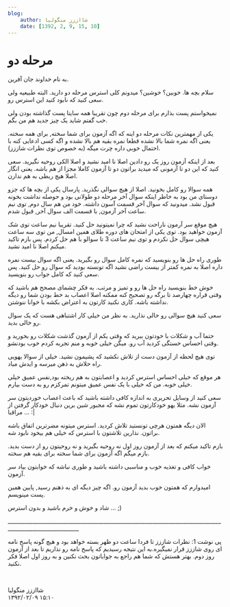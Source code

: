 ```yaml
---
blog:
    author: شااززز منگولیا
    date: [1392, 2, 9, 15, 10]
---
```

# مرحله دو

<div class="cnt">
به نام خداوند جان آفرین.<p></p>
<p>سلام بچه ها. خوبین؟ خوشین؟ میدونم کلی استرس مرحله دو دارید. البته طبیعیه ولی سعی کنید که نابود کنید این استرس رو.</p>
<p>نمیخواستم پست بذارم برای مرحله دوم چون تقریبا همه سایتا پست گذاشته بودن ولی خب گفتم شاید یک چیز جدید هم من بگم.</p>
<p>یکی از مهمترین نکات مرحله دو اینه که اگه آزمون برای شما سخته, برای همه سخته. یعنی اگه نمره شما بالا نشده قطعا نمره بقیه هم بالا نشده و اگه کسی ادعایی کنه با احتمال خوبی داره چرت میگه (به خصوص توی نظرات شاززز).</p>
<p>بعد از اینکه آزمون روز یک رو دادین اصلا نا امید نشید و اصلا الکی روحیه نگیرید. سعی کنید که این دو تا آزمونی که میدید براتون دو تا آزمون کاملا مجزا از هم باشه. یعنی انگار اصلا هیچ ربطی به هم ندارن.</p>
<p>همه سوالا رو کامل بخونید. اصلا از هیچ سوالی نگذرید. پارسال یکی از بچه ها که جزو دوستای من بود به خاطر اینکه سوال آخر مرحله دو طولانی بود و حوصله نداشت بخونه قبول نشد. میدونید که سوال آخر قسمت آسون داشته. خود من هم سال دوم, توی نیم ساعت آخر آزمون, با قسمت الف سوال آخر, قبول شدم.</p>
<p>هیچ موقع سر آرمون ناراحت نشید که چرا نمیتونید حل کنید. تقریبا نیم ساعت توی شک آزمون خواهید بود. توی یکی از امتحان های دوره طلای همین امسال, من توی سه ساعت هیچی سوال حل نکردم و توی نیم ساعت 3 تا سوالو با هم حل کردم. پس بازم تاکید میکنم اصلا نا امید نشید.</p>
<p>طوری راه حل ها رو بنویسید که نمره کامل سوال رو بگیرید. یعنی اگه سوال بیست نمره داره اصلا به نمره کمتر از بیست راضی نشید اگه تونسته بودید که سوال رو حل کنید. پس سعی کنید که کامل جواب رو بنویسید.</p>
<p>خوش خط بنویسید راه حل ها رو و تمیز و مرتب. به فکر چشمای مصحح هم باشید که وقتی قراره چهارصد تا برگه رو تصحیح کنه ممکنه اصلا اعصاب بد خط بودن شما رو دیگه نداشته باشه. کاری نکنید کارتون به اعتراض بکشه با خوانا ننوشتن.</p>
<p>سعی کنید هیچ سوالی رو خالی نذارید. به نظر من خیلی کار اشتباهی هست که یک سوال رو خالی بدید.</p>
<p>حتما آب و شکلات با خودتون ببرید که وقتی یکم از آزمون گذشت شکلات رو بخورید و وقتی احساس خستگی کردید آب رو. میگن خیلی خوبه و منم تجربه کردم خوب بودنشو.</p>
<p>توی هیچ لحظه از آزمون دست از تلاش نکشید که پشیمون نشید. خیلی از سوالا یهویی راه حلاش به ذهن میرسه و ایدش میاد.</p>
<p>هر موقع که خیلی احساس استرس کردید و اعصابتون به هم ریخته بود,نفس عمیق خیلی خیلی خوبه. من که خیلی با یک نفس عمیق میتونم تمرکزم رو به دست بیارم.</p>
<p>سعی کنید از وسایل تحریری به اندازه کافی داشته باشید که باعث اعصاب خوردیتون سر آزمون نشه. مثلا یهو خودکارتون تموم نشه که مجبور شین برین دنبال خودکار گرفتن از مراقبا ... :|</p>
<p>الان دیگه همتون هرچی تونستید تلاش کردید. استرس میتونه مضرترین اتفاق باشه براتون. نذارین تلاشتون با استرس که خیلی هم بیخود نابود شه.</p>
<p>بازم تاکید میکنم که بعد از آزمون روز اول نه روحیه بگیرید و نه روحیتون رو از دست بدید. بازم میگم اگه آزمون برای شما سخته برای بقیه هم سخته. </p>
<p>خواب کافی و تغذیه خوب و مناسبی داشته باشید و طوری نباشه که خوابتون بیاد سر آزمون.</p>
<p>امیدوارم که همتون خوب بدید آزمون رو. اگه چیز دیگه ای به ذهنم رسید, پایین همین پست مینویسم.</p>
<p>شاد و خوش و خرم باشید و بدون استرس ... ;)</p>
<p>________________________________________________________________________________________________________</p>
<p>پی نوشت 1: نظرات شاززز تا فردا ساعت دو ظهر بسته خواهد بود و هیچ گونه پاسخ نامه ای روی شاززز قرار نمیگیره.به این نتیجه رسیدیم که پاسخ نامه رو نذاریم تا بعد از آزمون روز دوم. بهتر هستش که شما هم راجع به جواباتون بحث نکنین و به روز اول اصلا فکر نکنید.</p>
<p><br/></p>
</div>

<div class="blog-info">
    <div class="blog-author">شااززز منگولیا</div>
    <div class="blog-date">۱۳۹۲/۰۲/۰۹ ۱۵:۱۰</div>
</div>


